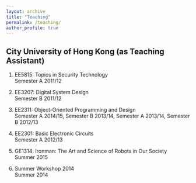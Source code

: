 ```yaml
---
layout: archive
title: "Teaching"
permalink: /teaching/
author_profile: true
---
```


## City University of Hong Kong (as Teaching Assistant)

1. EE5815: Topics in Security Technology  
Semester A 2011/12

2. EE3207: Digital System Design  
Semester B 2011/12

3. EE2311: Object-Oriented Programming and Design  
Semester A 2014/15, Semester B 2013/14, Semester A 2013/14, Semester B 2012/13

4. EE2301: Basic Electronic Circuits  
Semester A 2012/13

5. GE1314: Ironman: The Art and Science of Robots in Our Society  
Summer 2015

6. Summer Workshop 2014  
Summer 2014
